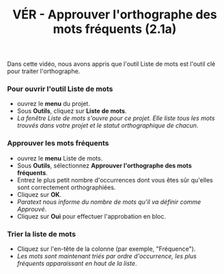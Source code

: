 ﻿---
title: VÉR - Approuver l'orthographe des mots fréquents (2.1a)
---
Dans cette vidéo, nous avons appris que l'outil Liste de mots est l'outil clé pour traiter l'orthographe.

### Pour ouvrir l'outil Liste de mots

-   ouvrez le **menu** du projet.
-   Sous **Outils**, cliquez sur **Liste de mots**.
   -  *La fenêtre Liste de mots s'ouvre pour ce projet. Elle liste tous les mots trouvés dans votre projet et le statut orthographique de chacun*.

### Approuver les mots fréquents

-   ouvrez le **menu** Liste de mots.
-   Sous **Outils**, sélectionnez **Approuver l'orthographe des mots fréquents**.
-   Entrez le plus petit nombre d'occurrences dont vous êtes sûr qu'elles sont correctement orthographiées.
-   Cliquez sur **OK**.
   -  *Paratext nous informe du nombre de mots qu'il va définir comme Approuvé*.
-   Cliquez sur **Oui** pour effectuer l'approbation en bloc.

### Trier la liste de mots

-   Cliquez sur l'en-tête de la colonne (par exemple, "Fréquence").
   -  *Les mots sont maintenant triés par ordre d'occurrence, les plus fréquents apparaissant en haut de la liste*.

